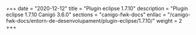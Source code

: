 +++
date        = "2020-12-12"
title       = "Plugin eclipse 1.7.10"
description = "Plugin eclipse 1.7.10 Canigó 3.6.0"
sections    = "canigo-fwk-docs"
enllac		= "/canigo-fwk-docs/entorn-de-desenvolupament/plugin-eclipse/1.7.10/"
weight		= 2
+++
